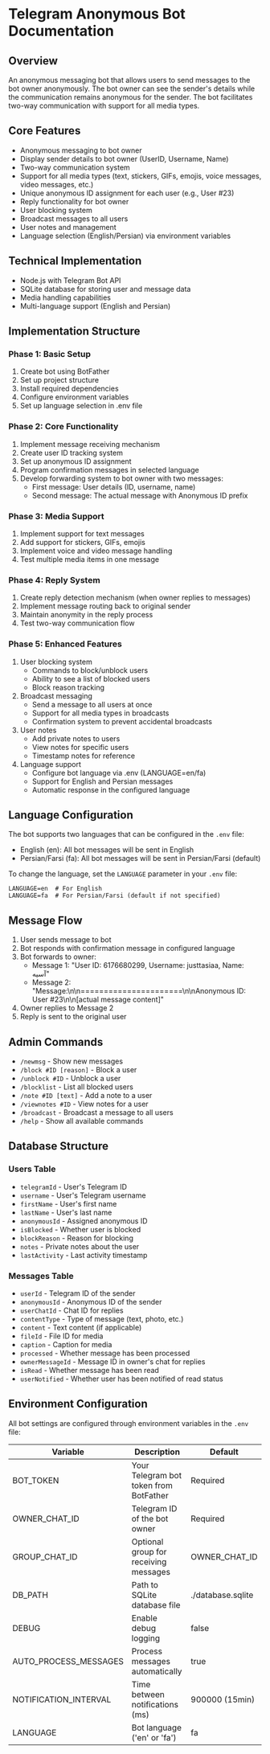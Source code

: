 # Telegram Anonymous Bot Documentation

## Overview
An anonymous messaging bot that allows users to send messages to the bot owner anonymously. The bot owner can see the sender's details while the communication remains anonymous for the sender. The bot facilitates two-way communication with support for all media types.

## Core Features
- Anonymous messaging to bot owner
- Display sender details to bot owner (UserID, Username, Name)
- Two-way communication system
- Support for all media types (text, stickers, GIFs, emojis, voice messages, video messages, etc.)
- Unique anonymous ID assignment for each user (e.g., User #23)
- Reply functionality for bot owner
- User blocking system
- Broadcast messages to all users
- User notes and management
- Language selection (English/Persian) via environment variables

## Technical Implementation
- Node.js with Telegram Bot API
- SQLite database for storing user and message data
- Media handling capabilities
- Multi-language support (English and Persian)

## Implementation Structure

### Phase 1: Basic Setup
1. Create bot using BotFather
2. Set up project structure
3. Install required dependencies
4. Configure environment variables
5. Set up language selection in .env file

### Phase 2: Core Functionality
1. Implement message receiving mechanism
2. Create user ID tracking system
3. Set up anonymous ID assignment
4. Program confirmation messages in selected language
5. Develop forwarding system to bot owner with two messages:
   - First message: User details (ID, username, name)
   - Second message: The actual message with Anonymous ID prefix

### Phase 3: Media Support
1. Implement support for text messages
2. Add support for stickers, GIFs, emojis
3. Implement voice and video message handling
4. Test multiple media items in one message

### Phase 4: Reply System
1. Create reply detection mechanism (when owner replies to messages)
2. Implement message routing back to original sender
3. Maintain anonymity in the reply process
4. Test two-way communication flow

### Phase 5: Enhanced Features
1. User blocking system
   - Commands to block/unblock users
   - Ability to see a list of blocked users
   - Block reason tracking
2. Broadcast messaging
   - Send a message to all users at once
   - Support for all media types in broadcasts
   - Confirmation system to prevent accidental broadcasts
3. User notes
   - Add private notes to users
   - View notes for specific users
   - Timestamp notes for reference
4. Language support
   - Configure bot language via .env (LANGUAGE=en/fa)
   - Support for English and Persian messages
   - Automatic response in the configured language

## Language Configuration
The bot supports two languages that can be configured in the `.env` file:

- English (en): All bot messages will be sent in English
- Persian/Farsi (fa): All bot messages will be sent in Persian/Farsi (default)

To change the language, set the `LANGUAGE` parameter in your `.env` file:
```
LANGUAGE=en  # For English
LANGUAGE=fa  # For Persian/Farsi (default if not specified)
```

## Message Flow
1. User sends message to bot
2. Bot responds with confirmation message in configured language
3. Bot forwards to owner:
   - Message 1: "User ID: 6176680299, Username: justtasiaa, Name: آسیه"
   - Message 2: "Message:\n\n======================\n\nAnonymous ID: User #23\n\n[actual message content]"
4. Owner replies to Message 2
5. Reply is sent to the original user

## Admin Commands
- `/newmsg` - Show new messages
- `/block #ID [reason]` - Block a user
- `/unblock #ID` - Unblock a user
- `/blocklist` - List all blocked users
- `/note #ID [text]` - Add a note to a user
- `/viewnotes #ID` - View notes for a user
- `/broadcast` - Broadcast a message to all users
- `/help` - Show all available commands

## Database Structure

### Users Table
- `telegramId` - User's Telegram ID
- `username` - User's Telegram username
- `firstName` - User's first name
- `lastName` - User's last name
- `anonymousId` - Assigned anonymous ID
- `isBlocked` - Whether user is blocked
- `blockReason` - Reason for blocking
- `notes` - Private notes about the user
- `lastActivity` - Last activity timestamp

### Messages Table
- `userId` - Telegram ID of the sender
- `anonymousId` - Anonymous ID of the sender
- `userChatId` - Chat ID for replies
- `contentType` - Type of message (text, photo, etc.)
- `content` - Text content (if applicable)
- `fileId` - File ID for media
- `caption` - Caption for media
- `processed` - Whether message has been processed
- `ownerMessageId` - Message ID in owner's chat for replies
- `isRead` - Whether message has been read
- `userNotified` - Whether user has been notified of read status 

## Environment Configuration
All bot settings are configured through environment variables in the `.env` file:

| Variable | Description | Default |
|----------|-------------|---------|
| BOT_TOKEN | Your Telegram bot token from BotFather | Required |
| OWNER_CHAT_ID | Telegram ID of the bot owner | Required |
| GROUP_CHAT_ID | Optional group for receiving messages | OWNER_CHAT_ID |
| DB_PATH | Path to SQLite database file | ./database.sqlite |
| DEBUG | Enable debug logging | false |
| AUTO_PROCESS_MESSAGES | Process messages automatically | true |
| NOTIFICATION_INTERVAL | Time between notifications (ms) | 900000 (15min) |
| LANGUAGE | Bot language ('en' or 'fa') | fa | 